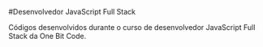 #Desenvolvedor JavaScript Full Stack

<p>Códigos desenvolvidos durante o curso de desenvolvedor JavaScript Full Stack da One Bit Code.</p>